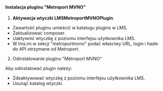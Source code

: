 #### Instalacja pluginu "Metroport MVNO"


1. **Aktywacja wtyczki LMSMetroportMVNOPlugin**.

- Zawartość pluginu umieścić w katalogu plugins w LMS.
- Zaktualizować composer.
- Uaktywnić wtyczkę z poziomu interfejsu użytkownika LMS.
- W lms.ini w sekcji "metroportmvno" podać właściwy URL, login i hasło do API otrzymane od Metroport.

2. Odinstalowanie pluginu "Metroport MVNO"

Aby odinstalować plugin należy:

- Zdeaktywować wtyczkę z poziomu interfejsu użytkownika LMS.
- Usunąć katalog wtyczki.


